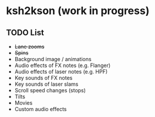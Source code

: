 # ksh2kson (work in progress)

## TODO List

- ~~Lane zooms~~
- ~~Spins~~
- Background image / animations
- Audio effects of FX notes (e.g. Flanger)
- Audio effects of laser notes (e.g. HPF)
- Key sounds of FX notes
- Key sounds of laser slams
- Scroll speed changes (stops)
- Tilts
- Movies
- Custom audio effects
